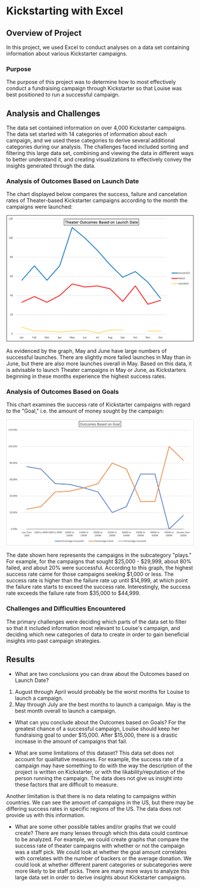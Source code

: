 # Kickstarting with Excel

## Overview of Project
In this project, we used Excel to conduct analyses on a data set containing information about various Kickstarter campaigns.

### Purpose
The purpose of this project was to determine how to most effectively conduct a fundraising campaign through Kickstarter so that Louise was best positioned to run a successful campaign. 

## Analysis and Challenges
The data set contained information on over 4,000 Kickstarter campaigns. The data set started with 14 categories of information about each campaign, and we used these categories to derive several additional categories during our analysis. The challenges faced included sorting and filtering this large data set, combining and viewing the data in different ways to better understand it, and creating visualizations to effectively convey the insights generated through the data. 

### Analysis of Outcomes Based on Launch Date
The chart displayed below compares the success, failure and cancelation rates of Theater-based Kickstarter campaigns according to the month the campaigns were launched:


![Outcomes Based on Launch Date](/resources/Theater_Outcomes_vs_Launch.png)

As evidenced by the graph, May and June have large numbers of successful launches. There are slightly more failed launches in May than in June, but there are also more launches overall in May. Based on this data, it is advisable to launch Theater campaigns in May or June, as Kickstarters beginning in these months experience the highest success rates. 

### Analysis of Outcomes Based on Goals
This chart examines the success rate of Kickstarter campaigns with regard to the "Goal," i.e. the amount of money sought by the campaign:


![Outcomes Based on Goals](/resources/Outcomes_vs_Goals.png)

 The date shown here represents the campaigns in the subcategory "plays."  For example, for the campaigns that sought $25,000 - $29,999, about 80% failed, and about 20% were successful. According to this graph, the highest success rate came for those campaigns seeking $1,000 or less. The success rate is higher than the failure rate up until $14,999, at which point the failure rate starts to exceed the success rate. Interestingly, the success rate exceeds the failure rate from $35,000 to $44,999. 
 

### Challenges and Difficulties Encountered

The primary challenges were deciding which parts of the data set to filter so that it included information most relevant to Louise's campaign, and deciding which new categories of data to create in order to gain beneficial insights into past campaign strategies.

## Results

- What are two conclusions you can draw about the Outcomes based on Launch Date?

1. August through April would probably be the worst months for Louise to launch a campaign. 
2. May through July are the best months to launch a campaign. May is the best month overall to launch a campaign. 

- What can you conclude about the Outcomes based on Goals?
For the greatest chance of a successful campaign, Louise should keep her fundraising goal to under $15,000. After $15,000, there is a drastic increase in the amount of campaigns that fail. 


- What are some limitations of this dataset?
This data set does not account for qualitative measures. For example, the success rate of a campaign may have something to do with the way the description of the project is written on Kickstarter, or with the likability/reputation of the person running the campaign.  The data does not give us insight into these factors that are difficult to measure. 

Another limitation is that there is no data relating to campaigns within countries.  We can see the amount of campaigns in the US, but there may be differing success rates in specific regions of the US.  The data does not provide us with this information. 



- What are some other possible tables and/or graphs that we could create?
There are many lenses through which this data could continue to be analyzed. For example, we could create graphs that compare the success rate of theater campaigns with whether or not the campaign was a staff pick. We could look at whether the goal amount correlates with correlates with the number of backers or the average donation. We could look at whether different parent categories or subcategories were more likely to be staff picks. There are many more ways to analyze this large data set in order to derive insights about Kickstarter campaigns. 





